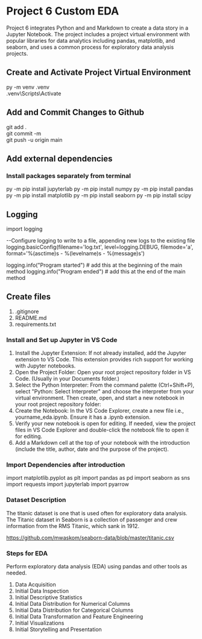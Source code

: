 # Project 6 Custom EDA

Project 6 integrates Python and and Markdown to create a data story in a Jupyter Notebook. The project includes a project virtual environment with popular libraries for data analytics including pandas, matplotlib, and seaborn, and uses a common process for exploratory data analysis projects.

## Create and Activate Project Virtual Environment

py -m venv .venv  
.venv\Scripts\Activate  

## Add and Commit Changes to Github

git add .  
git commit -m  
git push -u origin main  

## Add external dependencies

### Install packages separately from terminal

py -m pip install jupyterlab
py -m pip install numpy
py -m pip install pandas
py -m pip install matplotlib
py -m pip install seaborn
py -m pip install scipy

## Logging

import logging

--Configure logging to write to a file, appending new logs to the existing file
logging.basicConfig(filename='log.txt', level=logging.DEBUG, filemode='a', format='%(asctime)s - %(levelname)s - %(message)s')

logging.info("Program started") # add this at the beginning of the main method
logging.info("Program ended") # add this at the end of the main method

## Create files

1.  .gitignore
2.  README.md
3.  requirements.txt

### Install and Set up Jupyter in VS Code

1.  Install the Jupyter Extension: If not already installed, add the Jupyter extension to VS Code. This extension provides rich support for working with Jupyter notebooks.  
2.	Open the Project Folder: Open your root project repository folder in VS Code. (Usually in your Documents folder.)
3.	Select the Python Interpreter: From the command palette (Ctrl+Shift+P), select "Python: Select Interpreter" and choose the interpreter from your virtual environment.
Then create, open, and start a new notebook in your root project repository folder:
4.  Create the Notebook: In the VS Code Explorer, create a new file i.e., yourname_eda.ipynb. Ensure it has a .ipynb extension.
5.  Verify your new notebook is open for editing. If needed, view the project files in VS Code Explorer and double-click the notebook file to open it for editing.
6.  Add a Markdown cell at the top of your notebook with the introduction (include the title, author, date and the purpose of the project).

### Import Dependencies after introduction
import matplotlib.pyplot as plt
import pandas as pd
import seaborn as sns
import requests
import jupyterlab
import pyarrow

###  Dataset Description
The titanic dataset is one that is used often for exploratory data analysis.  The Titanic dataset in Seaborn is a collection of passenger and crew information from the RMS Titanic, which sank in 1912. 

https://github.com/mwaskom/seaborn-data/blob/master/titanic.csv 

###  Steps for EDA

Perform exploratory data analysis (EDA) using pandas and other tools as needed. 

1.  Data Acquisition
2.  Initial Data Inspection
3.  Initial Descriptive Statistics
4.  Initial Data Distribution for Numerical Columns
5.  Initial Data Distribution for Categorical Columns
6.  Initial Data Transformation and Feature Engineering
7.  Initial Visualizations
8.  Initial Storytelling and Presentation
